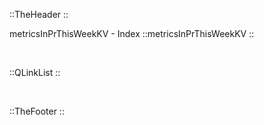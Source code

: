::TheHeader
::
<br />

metricsInPrThisWeekKV - Index
::metricsInPrThisWeekKV
::

<br />



::QLinkList
::

<br />

::TheFooter
::
